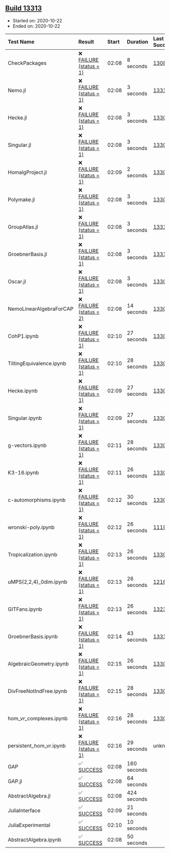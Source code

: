## [Build 13313](https://oscarci.mathematik.uni-kl.de/job/oscar/13313/)

* Started on: 2020-10-22
* Ended on: 2020-10-22

| Test Name    | Result | Start | Duration | Last Success | First Failure |
|:-------------|:-------|:------|:---------|:-------------|:--------------|
| CheckPackages | ❌ [FAILURE (status = 1)](https://oscarci.mathematik.uni-kl.de/job/oscar/13313/artifact/logs/build-13313/CheckPackages.log) | 02:08 | 8 seconds | [13085](https://oscarci.mathematik.uni-kl.de/job/oscar/13085/) | [13086](https://oscarci.mathematik.uni-kl.de/job/oscar/13086/) |
| Nemo.jl | ❌ [FAILURE (status = 1)](https://oscarci.mathematik.uni-kl.de/job/oscar/13313/artifact/logs/build-13313/Nemo.jl.log) | 02:08 | 3 seconds | [13311](https://oscarci.mathematik.uni-kl.de/job/oscar/13311/) | [13312](https://oscarci.mathematik.uni-kl.de/job/oscar/13312/) |
| Hecke.jl | ❌ [FAILURE (status = 1)](https://oscarci.mathematik.uni-kl.de/job/oscar/13313/artifact/logs/build-13313/Hecke.jl.log) | 02:08 | 3 seconds | [13309](https://oscarci.mathematik.uni-kl.de/job/oscar/13309/) | [13310](https://oscarci.mathematik.uni-kl.de/job/oscar/13310/) |
| Singular.jl | ❌ [FAILURE (status = 1)](https://oscarci.mathematik.uni-kl.de/job/oscar/13313/artifact/logs/build-13313/Singular.jl.log) | 02:08 | 3 seconds | [13309](https://oscarci.mathematik.uni-kl.de/job/oscar/13309/) | [13310](https://oscarci.mathematik.uni-kl.de/job/oscar/13310/) |
| HomalgProject.jl | ❌ [FAILURE (status = 1)](https://oscarci.mathematik.uni-kl.de/job/oscar/13313/artifact/logs/build-13313/HomalgProject.jl.log) | 02:09 | 2 seconds | [13309](https://oscarci.mathematik.uni-kl.de/job/oscar/13309/) | [13310](https://oscarci.mathematik.uni-kl.de/job/oscar/13310/) |
| Polymake.jl | ❌ [FAILURE (status = 1)](https://oscarci.mathematik.uni-kl.de/job/oscar/13313/artifact/logs/build-13313/Polymake.jl.log) | 02:08 | 3 seconds | [13309](https://oscarci.mathematik.uni-kl.de/job/oscar/13309/) | [13310](https://oscarci.mathematik.uni-kl.de/job/oscar/13310/) |
| GroupAtlas.jl | ❌ [FAILURE (status = 1)](https://oscarci.mathematik.uni-kl.de/job/oscar/13313/artifact/logs/build-13313/GroupAtlas.jl.log) | 02:08 | 3 seconds | [13311](https://oscarci.mathematik.uni-kl.de/job/oscar/13311/) | [13312](https://oscarci.mathematik.uni-kl.de/job/oscar/13312/) |
| GroebnerBasis.jl | ❌ [FAILURE (status = 1)](https://oscarci.mathematik.uni-kl.de/job/oscar/13313/artifact/logs/build-13313/GroebnerBasis.jl.log) | 02:08 | 3 seconds | [13311](https://oscarci.mathematik.uni-kl.de/job/oscar/13311/) | [13312](https://oscarci.mathematik.uni-kl.de/job/oscar/13312/) |
| Oscar.jl | ❌ [FAILURE (status = 1)](https://oscarci.mathematik.uni-kl.de/job/oscar/13313/artifact/logs/build-13313/Oscar.jl.log) | 02:08 | 3 seconds | [13309](https://oscarci.mathematik.uni-kl.de/job/oscar/13309/) | [13310](https://oscarci.mathematik.uni-kl.de/job/oscar/13310/) |
| NemoLinearAlgebraForCAP | ❌ [FAILURE (status = 2)](https://oscarci.mathematik.uni-kl.de/job/oscar/13313/artifact/logs/build-13313/NemoLinearAlgebraForCAP.log) | 02:08 | 14 seconds | [13309](https://oscarci.mathematik.uni-kl.de/job/oscar/13309/) | [13310](https://oscarci.mathematik.uni-kl.de/job/oscar/13310/) |
| CohP1.ipynb | ❌ [FAILURE (status = 1)](https://oscarci.mathematik.uni-kl.de/job/oscar/13313/artifact/logs/build-13313/CohP1.ipynb.log) | 02:10 | 27 seconds | [13309](https://oscarci.mathematik.uni-kl.de/job/oscar/13309/) | [13310](https://oscarci.mathematik.uni-kl.de/job/oscar/13310/) |
| TiltingEquivalence.ipynb | ❌ [FAILURE (status = 1)](https://oscarci.mathematik.uni-kl.de/job/oscar/13313/artifact/logs/build-13313/TiltingEquivalence.ipynb.log) | 02:10 | 28 seconds | [13301](https://oscarci.mathematik.uni-kl.de/job/oscar/13301/) | [13302](https://oscarci.mathematik.uni-kl.de/job/oscar/13302/) |
| Hecke.ipynb | ❌ [FAILURE (status = 1)](https://oscarci.mathematik.uni-kl.de/job/oscar/13313/artifact/logs/build-13313/Hecke.ipynb.log) | 02:09 | 27 seconds | [13309](https://oscarci.mathematik.uni-kl.de/job/oscar/13309/) | [13310](https://oscarci.mathematik.uni-kl.de/job/oscar/13310/) |
| Singular.ipynb | ❌ [FAILURE (status = 1)](https://oscarci.mathematik.uni-kl.de/job/oscar/13313/artifact/logs/build-13313/Singular.ipynb.log) | 02:09 | 27 seconds | [13309](https://oscarci.mathematik.uni-kl.de/job/oscar/13309/) | [13310](https://oscarci.mathematik.uni-kl.de/job/oscar/13310/) |
| g-vectors.ipynb | ❌ [FAILURE (status = 1)](https://oscarci.mathematik.uni-kl.de/job/oscar/13313/artifact/logs/build-13313/g-vectors.ipynb.log) | 02:11 | 28 seconds | [13309](https://oscarci.mathematik.uni-kl.de/job/oscar/13309/) | [13310](https://oscarci.mathematik.uni-kl.de/job/oscar/13310/) |
| K3-16.ipynb | ❌ [FAILURE (status = 1)](https://oscarci.mathematik.uni-kl.de/job/oscar/13313/artifact/logs/build-13313/K3-16.ipynb.log) | 02:11 | 26 seconds | [13309](https://oscarci.mathematik.uni-kl.de/job/oscar/13309/) | [13310](https://oscarci.mathematik.uni-kl.de/job/oscar/13310/) |
| c-automorphisms.ipynb | ❌ [FAILURE (status = 1)](https://oscarci.mathematik.uni-kl.de/job/oscar/13313/artifact/logs/build-13313/c-automorphisms.ipynb.log) | 02:12 | 30 seconds | [13309](https://oscarci.mathematik.uni-kl.de/job/oscar/13309/) | [13310](https://oscarci.mathematik.uni-kl.de/job/oscar/13310/) |
| wronski-poly.ipynb | ❌ [FAILURE (status = 1)](https://oscarci.mathematik.uni-kl.de/job/oscar/13313/artifact/logs/build-13313/wronski-poly.ipynb.log) | 02:12 | 26 seconds | [11192](https://oscarci.mathematik.uni-kl.de/job/oscar/11192/) | [11193](https://oscarci.mathematik.uni-kl.de/job/oscar/11193/) |
| Tropicalization.ipynb | ❌ [FAILURE (status = 1)](https://oscarci.mathematik.uni-kl.de/job/oscar/13313/artifact/logs/build-13313/Tropicalization.ipynb.log) | 02:13 | 26 seconds | [13309](https://oscarci.mathematik.uni-kl.de/job/oscar/13309/) | [13310](https://oscarci.mathematik.uni-kl.de/job/oscar/13310/) |
| uMPS(2,2,4)_0dim.ipynb | ❌ [FAILURE (status = 1)](https://oscarci.mathematik.uni-kl.de/job/oscar/13313/artifact/logs/build-13313/uMPS-2-2-4-_0dim.ipynb.log) | 02:13 | 26 seconds | [12167](https://oscarci.mathematik.uni-kl.de/job/oscar/12167/) | [12168](https://oscarci.mathematik.uni-kl.de/job/oscar/12168/) |
| GITFans.ipynb | ❌ [FAILURE (status = 1)](https://oscarci.mathematik.uni-kl.de/job/oscar/13313/artifact/logs/build-13313/GITFans.ipynb.log) | 02:13 | 26 seconds | [13234](https://oscarci.mathematik.uni-kl.de/job/oscar/13234/) | [13235](https://oscarci.mathematik.uni-kl.de/job/oscar/13235/) |
| GroebnerBasis.ipynb | ❌ [FAILURE (status = 1)](https://oscarci.mathematik.uni-kl.de/job/oscar/13313/artifact/logs/build-13313/GroebnerBasis.ipynb.log) | 02:14 | 43 seconds | [13310](https://oscarci.mathematik.uni-kl.de/job/oscar/13310/) | [13311](https://oscarci.mathematik.uni-kl.de/job/oscar/13311/) |
| AlgebraicGeometry.ipynb | ❌ [FAILURE (status = 1)](https://oscarci.mathematik.uni-kl.de/job/oscar/13313/artifact/logs/build-13313/AlgebraicGeometry.ipynb.log) | 02:15 | 26 seconds | [13309](https://oscarci.mathematik.uni-kl.de/job/oscar/13309/) | [13310](https://oscarci.mathematik.uni-kl.de/job/oscar/13310/) |
| DivFreeNotIndFree.ipynb | ❌ [FAILURE (status = 1)](https://oscarci.mathematik.uni-kl.de/job/oscar/13313/artifact/logs/build-13313/DivFreeNotIndFree.ipynb.log) | 02:15 | 28 seconds | [13309](https://oscarci.mathematik.uni-kl.de/job/oscar/13309/) | [13310](https://oscarci.mathematik.uni-kl.de/job/oscar/13310/) |
| hom_vr_complexes.ipynb | ❌ [FAILURE (status = 1)](https://oscarci.mathematik.uni-kl.de/job/oscar/13313/artifact/logs/build-13313/hom_vr_complexes.ipynb.log) | 02:16 | 28 seconds | [13309](https://oscarci.mathematik.uni-kl.de/job/oscar/13309/) | [13310](https://oscarci.mathematik.uni-kl.de/job/oscar/13310/) |
| persistent_hom_vr.ipynb | ❌ [FAILURE (status = 1)](https://oscarci.mathematik.uni-kl.de/job/oscar/13313/artifact/logs/build-13313/persistent_hom_vr.ipynb.log) | 02:16 | 29 seconds | unknown | unknown |
| GAP | ✅ [SUCCESS](https://oscarci.mathematik.uni-kl.de/job/oscar/13313/artifact/logs/build-13313/GAP.log) | 02:08 | 160 seconds |  |  |
| GAP.jl | ✅ [SUCCESS](https://oscarci.mathematik.uni-kl.de/job/oscar/13313/artifact/logs/build-13313/GAP.jl.log) | 02:08 | 64 seconds |  |  |
| AbstractAlgebra.jl | ✅ [SUCCESS](https://oscarci.mathematik.uni-kl.de/job/oscar/13313/artifact/logs/build-13313/AbstractAlgebra.jl.log) | 02:08 | 424 seconds |  |  |
| JuliaInterface | ✅ [SUCCESS](https://oscarci.mathematik.uni-kl.de/job/oscar/13313/artifact/logs/build-13313/JuliaInterface.log) | 02:09 | 21 seconds |  |  |
| JuliaExperimental | ✅ [SUCCESS](https://oscarci.mathematik.uni-kl.de/job/oscar/13313/artifact/logs/build-13313/JuliaExperimental.log) | 02:10 | 10 seconds |  |  |
| AbstractAlgebra.ipynb | ✅ [SUCCESS](https://oscarci.mathematik.uni-kl.de/job/oscar/13313/artifact/logs/build-13313/AbstractAlgebra.ipynb.log) | 02:08 | 50 seconds |  |  |
